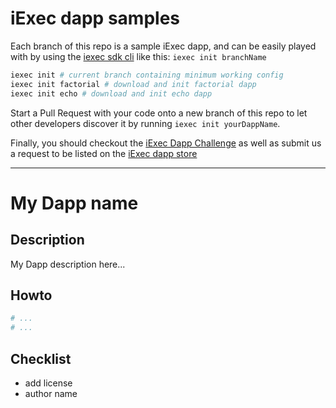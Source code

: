 # iExec dapp samples

Each branch of this repo is a sample iExec dapp, and can be easily played with by using the [iexec sdk cli](https://github.com/iExecBlockchainComputing/iexec-sdk) like this:
```iexec init branchName```


```bash
iexec init # current branch containing minimum working config
iexec init factorial # download and init factorial dapp
iexec init echo # download and init echo dapp
```

Start a Pull Request with your code onto a new branch of this repo to let other developers discover it by running ```iexec init yourDappName```.

Finally, you should checkout the [iExec Dapp Challenge](https://medium.com/iex-ec/the-iexec-%C3%B0app-challenge-150k-of-grants-to-win-abf6798b31ee) as well as submit us a request to be listed on the [iExec dapp store](https://dapps.iex.ec/)

---------------
# My Dapp name
## Description
My Dapp description here...
## Howto
```bash
# ...
# ...
```
## Checklist
 * add license
 * author name
